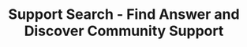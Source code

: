 ---
title: Support Search - Find Answer and Discover Community Support
description: Need assistance? Search for answers to common questions. Get the support you need and connect with others in the community for help.
template: support.html
weight: 10
extra:
  hero_title: Support
  hero_description: Lorem ipsum dolor sit amet, consectetur adipiscing elit, sed do eiusmod tempor 
  support_card_title_1: How can we help?
  menu_title_pre: Home
  hero_image: support-us/suport-kv.png
  support_card_title_2: Email Contact
  support_card_title_3: Support Channel
  support_card_description_1: This is a Paragraph. Click on "Edit Text" or double click on the text box to start editing the content and make sure to add any relevant details or information that you want to share with your visitors.
  support_card_description_2: This is a Paragraph. Click on "Edit Text" or double click on the text box to start editing the content and make sure to add any relevant details or information that you want to share with your visitors.
  support_card_description_3: This is a Paragraph. Click on "Edit Text" or double click on the text box to start editing the content and make sure to add any relevant details or information that you want to share with your visitors.
  hero_buttons:
    hero_button_1: About Organic Maps
    hero_button_2: App
    hero_button_3: Operating the Map
    hero_button_4: Search
    hero_button_5: Route Planning & Routing
    hero_button_6: Bookmarks, Points, & Tracks
    hero_button_7: Map Data
    hero_button_8: GPS & Compass
    hero_button_9: Features
    hero_button_10: Text-To-Speech (TTS)
    hero_button_11: Troubleshooting
    hero_button_12: Community Collaboration
---